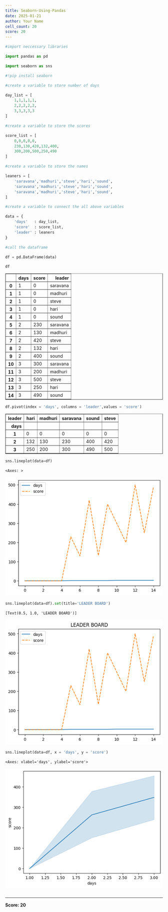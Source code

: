 ```yaml
---
title: Seaborn-Using-Pandas
date: 2025-01-21
author: Your Name
cell_count: 20
score: 20
---
```


```python
#import neccessary libraries
```


```python
import pandas as pd
```


```python
import seaborn as sns
```


```python
#!pip install seaborn
```


```python
#create a variable to store number of days
```


```python
day_list = [
    1,1,1,1,1,
    2,2,2,2,2,
    3,3,3,3,3
]
```


```python
#create a variable to store the scores
```


```python
score_list = [
    0,0,0,0,0,
    230,130,420,132,400,
    300,200,500,250,490
]
```


```python
#create a variable to store the names
```


```python
leaners = [
    'saravana','madhuri','steve','hari','sound',
    'saravana','madhuri','steve','hari','sound',
    'saravana','madhuri','steve','hari','sound',
]
```


```python
#create a variable to connect the all above variables
```


```python
data = {
    'days'   : day_list,
    'score'  : score_list,
    'leader' : leaners
}
```


```python
#call the dataframe
```


```python
df = pd.DataFrame(data)
```


```python
df
```




<div>
<style scoped>
    .dataframe tbody tr th:only-of-type {
        vertical-align: middle;
    }

    .dataframe tbody tr th {
        vertical-align: top;
    }

    .dataframe thead th {
        text-align: right;
    }
</style>
<table border="1" class="dataframe">
  <thead>
    <tr style="text-align: right;">
      <th></th>
      <th>days</th>
      <th>score</th>
      <th>leader</th>
    </tr>
  </thead>
  <tbody>
    <tr>
      <th>0</th>
      <td>1</td>
      <td>0</td>
      <td>saravana</td>
    </tr>
    <tr>
      <th>1</th>
      <td>1</td>
      <td>0</td>
      <td>madhuri</td>
    </tr>
    <tr>
      <th>2</th>
      <td>1</td>
      <td>0</td>
      <td>steve</td>
    </tr>
    <tr>
      <th>3</th>
      <td>1</td>
      <td>0</td>
      <td>hari</td>
    </tr>
    <tr>
      <th>4</th>
      <td>1</td>
      <td>0</td>
      <td>sound</td>
    </tr>
    <tr>
      <th>5</th>
      <td>2</td>
      <td>230</td>
      <td>saravana</td>
    </tr>
    <tr>
      <th>6</th>
      <td>2</td>
      <td>130</td>
      <td>madhuri</td>
    </tr>
    <tr>
      <th>7</th>
      <td>2</td>
      <td>420</td>
      <td>steve</td>
    </tr>
    <tr>
      <th>8</th>
      <td>2</td>
      <td>132</td>
      <td>hari</td>
    </tr>
    <tr>
      <th>9</th>
      <td>2</td>
      <td>400</td>
      <td>sound</td>
    </tr>
    <tr>
      <th>10</th>
      <td>3</td>
      <td>300</td>
      <td>saravana</td>
    </tr>
    <tr>
      <th>11</th>
      <td>3</td>
      <td>200</td>
      <td>madhuri</td>
    </tr>
    <tr>
      <th>12</th>
      <td>3</td>
      <td>500</td>
      <td>steve</td>
    </tr>
    <tr>
      <th>13</th>
      <td>3</td>
      <td>250</td>
      <td>hari</td>
    </tr>
    <tr>
      <th>14</th>
      <td>3</td>
      <td>490</td>
      <td>sound</td>
    </tr>
  </tbody>
</table>
</div>




```python
df.pivot(index = 'days', columns = 'leader',values = 'score')
```




<div>
<style scoped>
    .dataframe tbody tr th:only-of-type {
        vertical-align: middle;
    }

    .dataframe tbody tr th {
        vertical-align: top;
    }

    .dataframe thead th {
        text-align: right;
    }
</style>
<table border="1" class="dataframe">
  <thead>
    <tr style="text-align: right;">
      <th>leader</th>
      <th>hari</th>
      <th>madhuri</th>
      <th>saravana</th>
      <th>sound</th>
      <th>steve</th>
    </tr>
    <tr>
      <th>days</th>
      <th></th>
      <th></th>
      <th></th>
      <th></th>
      <th></th>
    </tr>
  </thead>
  <tbody>
    <tr>
      <th>1</th>
      <td>0</td>
      <td>0</td>
      <td>0</td>
      <td>0</td>
      <td>0</td>
    </tr>
    <tr>
      <th>2</th>
      <td>132</td>
      <td>130</td>
      <td>230</td>
      <td>400</td>
      <td>420</td>
    </tr>
    <tr>
      <th>3</th>
      <td>250</td>
      <td>200</td>
      <td>300</td>
      <td>490</td>
      <td>500</td>
    </tr>
  </tbody>
</table>
</div>




```python
sns.lineplot(data=df)
```




    <Axes: >




    
![png](seaborn-using-pandas_files/seaborn-using-pandas_16_1.png)
    



```python
sns.lineplot(data=df).set(title='LEADER BOARD')
```




    [Text(0.5, 1.0, 'LEADER BOARD')]




    
![png](seaborn-using-pandas_files/seaborn-using-pandas_17_1.png)
    



```python
sns.lineplot(data=df, x = 'days', y = 'score')
```




    <Axes: xlabel='days', ylabel='score'>




    
![png](seaborn-using-pandas_files/seaborn-using-pandas_18_1.png)
    



```python

```


---
**Score: 20**
